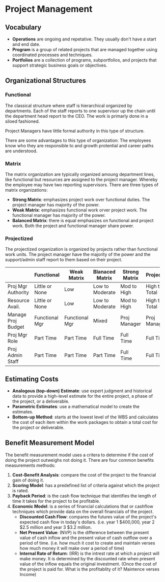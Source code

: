 # Project Management

## Vocabulary

* **Operations** are ongoing and repetative. They usually don't have a start and end date. 
* **Program** is a group of related projects that are managed together using coordinated processes and techniques.
* **Portfolios** are a collection of programs, subportfolios, and projects that support strategic business goals or objectives.


## Organizational Structures

### Functional 

The classical structure where staff is hierarchical organized by departments. Each of the staff reports to one supervisor up the chain until the department head report to the CEO. The work is primarly done in a siloed fashioned. 

Project Managers have little formal authority in this type of structure.

There are some advantages to this type of organization: The employees know who they are responsible to and growth protential and career paths are understood.

### Matrix 

The matrix organization are typically organized amoung department lines, like functional but resources are assigned to the project manager. Whereby the employee may have two reporting supervisors. There are three types of matrix organizations:

* **Strong Matrix**: emphasizes project work over functional duties. The project manager has majority of the power.
* **Weak Matrix**: emphasizes functional work orver project work. The functional manager has majority of the power.
* **Balanced Matrix**: there is equal emphasizes on functional and project work. Both the project and functional manager share power.

### Projectized 

The projectized organization is organized by projects rather than functional work units. The project manager have the majority of the power and the support/admin staff report to them based on their project.

| | Functional | Weak Matrix | Blanaced Matrix | Strong Matrix | Projectized |
| --- | --- | --- | --- | --- | --- | 
| Proj Mgr Authority | Little or None | Low | Low to Moderate | Mod to High | High to Total |
| Resource Avail. | Little or None | Low | Low to Moderate | Mod to High | High to Total |
| Manage Proj Budget | Functional Mgr | Functional Mgr | Mixed | Proj Manager | Proj Manager |
| Proj Mgr Role | Part Time | Part Time | Full Time | Full Time | Full Time |
| Proj Admin Staff | Part Time | Part Time | Part Time | Full Time | Full Time |

## Estimating Costs

* **Analogous (top-down) Estimate**: use expert judgment and historical data to provide a high-level estimate for the entire project, a phase of the project, or a deliverable. 
* **Parametric Estimates**: use a mathematical model to create the estimates. 
* **Bottom-up Method**: starts at the lowest level of the WBS and calculates the cost of each item within the work packages to obtain a total cost for the project or deliverable.

## Benefit Measurement Model 

The benefit measurement model uses a critera to determine if the cost of doing the project outweighs not doing it. There are four common benefits measurements methods:

1. **Cost-Benefit Analysis**: compare the cost of the project to the financial gain of doing it.
1. **Scoring Model**: has a predefined list of criteria against which the project is rated.
1. **Payback Period**: is the cash flow technique that identifies the length of time it takes for the project to be profitable. 
1. **Economic Model**: is a series of financial calculations that or cashflow techniques which provide data on the overall financials of the project. 
    * **Discounted Cash Flow**: compares the futures value of the project's expected cash flow in today's dollars. (i.e. year 1 $400,000, year 2 $2.5 million and year 3 $3.2 million.
    * **Net Present Value**: (NVP) is the difference between the present value of cash inflow and the present value of cash outflow over a period of time. (i.e. how much it cost to create and maintain verses how much money it will make over a period of time)
    * **Internal Rate of Return**: (IRR) is the intrest rate at which a project will make money. It is determined by the discounted rate when present value of the inflow equals the original investment. (Once the cost of the project is paid for. What is the profitablity of it? Maintence verses Income)
